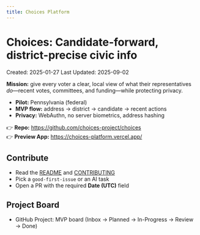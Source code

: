 ```yaml
---
title: Choices Platform
---
```


# Choices: Candidate-forward, district-precise civic info

Created: 2025-01-27
Last Updated: 2025-09-02

**Mission:** give every voter a clear, local view of what their representatives *do*—recent votes, committees, and funding—while protecting privacy.

- **Pilot:** Pennsylvania (federal)
- **MVP flow:** address → district → candidate → recent actions
- **Privacy:** WebAuthn, no server biometrics, address hashing

👉 **Repo:** https://github.com/choices-project/choices  
👉 **Preview App:** https://choices-platform.vercel.app/

## Contribute
- Read the [README](../README.md) and [CONTRIBUTING](../CONTRIBUTING.md)
- Pick a `good-first-issue` or an AI task
- Open a PR with the required **Date (UTC)** field

## Project Board
- GitHub Project: MVP board (Inbox → Planned → In-Progress → Review → Done)
